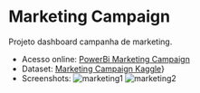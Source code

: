# Marketing Campaign
Projeto dashboard campanha de marketing.

- Acesso online: <a href="https://app.powerbi.com/view?r=eyJrIjoiYjRjZjkzNzQtMWM0NS00MmI0LTlkYzEtOTVhNzE3YmRmY2ZmIiwidCI6IjY0MDBkNTZlLTExMWUtNDY0NS1iOGFhLTdhZTU0MjVmMjZmYiJ9" target="_blank">PowerBi Marketing Campaign</a>
- Dataset: <a href="https://www.kaggle.com/datasets/rodsaldanha/arketing-campaign" target="_blank">Marketing Campaign Kaggle</a>}
- Screenshots:
![marketing1](https://user-images.githubusercontent.com/94198022/189568708-ad5c05b7-64ac-467d-b6b0-643a21fffc41.png)
![marketing2](https://user-images.githubusercontent.com/94198022/189568716-a874aca9-63bc-4b5a-b473-7aaf2d215c83.png)
